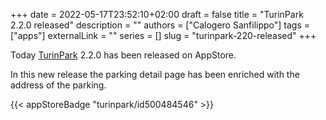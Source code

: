 +++
date = 2022-05-17T23:52:10+02:00
draft = false
title = "TurinPark 2.2.0 released"
description = ""
authors = ["Calogero Sanfilippo"]
tags = ["apps"]
externalLink = ""
series = []
slug = "turinpark-220-released"
+++

Today [TurinPark](/apps/turinpark) 2.2.0 has been released on AppStore.

In this new release the parking detail page has been enriched with the address of the parking.

{{< appStoreBadge "turinpark/id500484546" >}}

